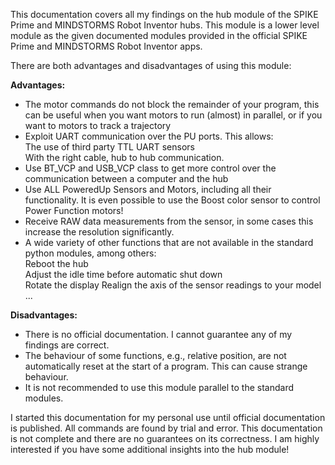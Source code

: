 
This documentation covers all my findings on the hub module of the SPIKE Prime and MINDSTORMS Robot Inventor hubs. This module is a lower level module as the given documented modules provided in the official SPIKE Prime and MINDSTORMS Robot Inventor apps. 

There are both advantages and disadvantages of using this module:

__Advantages:__

*  The motor commands do not block the remainder of your program, this can be useful when you want motors to run (almost) in parallel, or if you want to motors to track a trajectory
*  Exploit UART communication over the PU ports. This allows:  
   The use of third party TTL UART sensors  
   With the right cable, hub to hub communication.
*  Use BT_VCP and USB_VCP class to get more control over the communication between a computer and the hub
*  Use ALL PoweredUp Sensors and Motors, including all their functionality. It is even possible to use the Boost color sensor to control Power Function motors!
*  Receive RAW data measurements from the sensor, in some cases this increase the resolution significantly.
*  A wide variety of other functions that are not available in the standard python modules, among others:  
   Reboot the hub  
   Adjust the idle time before automatic shut down  
   Rotate the display 
   Realign the axis of the sensor readings to your model 
   ...


__Disadvantages:__

*  There is no official documentation. I cannot guarantee any of my findings are correct.
*  The behaviour of some functions, e.g., relative position, are not automatically reset at the start of a program. This can cause strange behaviour.
*  It is not recommended to use this module parallel to the standard modules. 


I started this documentation for my personal use until official documentation is published. All commands are found by trial and error. This documentation is not complete and there are no guarantees on its correctness. I am highly interested if you have some additional insights into the hub module!

